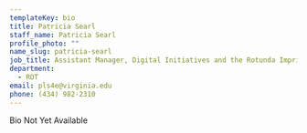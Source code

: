 ```yaml
---
templateKey: bio
title: Patricia Searl
staff_name: Patricia Searl
profile_photo: ""
name_slug: patricia-searl
job_title: Assistant Manager, Digital Initiatives and the Rotunda Imprint
department:
  - ROT
email: pls4e​@​virginia.edu
phone: (434) 982-2310
---
```

Bio Not Yet Available